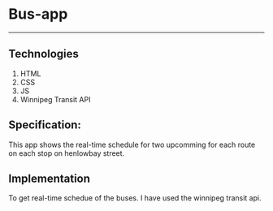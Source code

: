 # Bus-app
---
## Technologies
   1. HTML
   2. CSS
   3. JS
   4. Winnipeg Transit API
   
## Specification:
   This app shows the real-time schedule for two upcomming for each route on each stop on henlowbay street.
   
## Implementation
  To get real-time schedue of the buses. I have used the winnipeg transit api.
